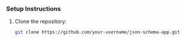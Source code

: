### Setup Instructions
1. Clone the repository:
   ```bash
   git clone https://github.com/your-username/json-schema-app.git
